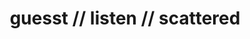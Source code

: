 ---
title: guesst // listen // scattered
layout: listen
songTitle: 
artist: Alter. & guesst
coverPath: scattered-cover.jpg
download: alter-x-guesst-scattered.zip
soundcloud: 
bandcamp: 
youtube: https://music.youtube.com/playlist?list=OLAK5uy_kV1NN3ZgBSaxPadRN5oJ7y98Tczu60-dU&si=KPJpVFTZrBylNacB
spotify: spotify:album:1g81vNcoSIf2adaCVacmZk
apple: https://music.apple.com/us/album/scattered-ep/1743633925
---